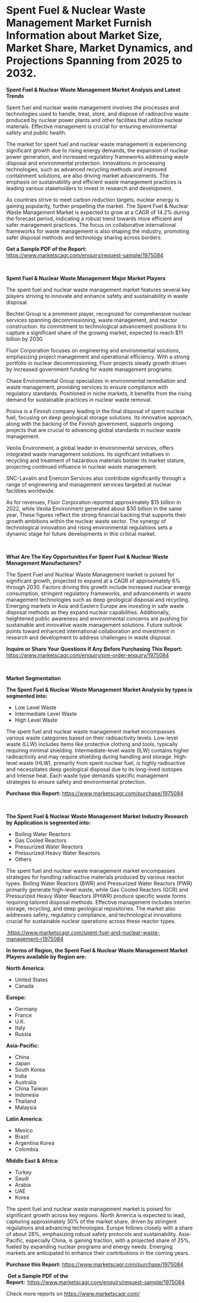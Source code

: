 <p><h1>Spent Fuel & Nuclear Waste Management Market Furnish Information about Market Size, Market Share, Market Dynamics, and Projections Spanning from 2025 to 2032.</h1></p><p><strong>Spent Fuel & Nuclear Waste Management Market Analysis and Latest Trends</strong></p>
<p><p>Spent fuel and nuclear waste management involves the processes and technologies used to handle, treat, store, and dispose of radioactive waste produced by nuclear power plants and other facilities that utilize nuclear materials. Effective management is crucial for ensuring environmental safety and public health.</p><p>The market for spent fuel and nuclear waste management is experiencing significant growth due to rising energy demands, the expansion of nuclear power generation, and increased regulatory frameworks addressing waste disposal and environmental protection. Innovations in processing technologies, such as advanced recycling methods and improved containment solutions, are also driving market advancements. The emphasis on sustainability and efficient waste management practices is leading various stakeholders to invest in research and development.</p><p>As countries strive to meet carbon reduction targets, nuclear energy is gaining popularity, further propelling the market. The Spent Fuel & Nuclear Waste Management Market is expected to grow at a CAGR of 14.2% during the forecast period, indicating a robust trend towards more efficient and safer management practices. The focus on collaborative international frameworks for waste management is also shaping the industry, promoting safer disposal methods and technology sharing across borders.</p></p>
<p><strong>Get a Sample PDF of the Report:&nbsp;</strong> <a href="https://www.marketscagr.com/enquiry/request-sample/1975084?utm_campaign=2235&utm_medium=2&utm_source=Github&utm_content=ia&utm_term=14022025&utm_id=spent-fuel-nuclear-waste-management">https://www.marketscagr.com/enquiry/request-sample/1975084</a></p>
<p>&nbsp;</p>
<p><strong>Spent Fuel & Nuclear Waste Management Major Market Players</strong></p>
<p><p>The spent fuel and nuclear waste management market features several key players striving to innovate and enhance safety and sustainability in waste disposal. </p><p>Bechtel Group is a prominent player, recognized for comprehensive nuclear services spanning decommissioning, waste management, and reactor construction. Its commitment to technological advancement positions it to capture a significant share of the growing market, expected to reach $11 billion by 2030.</p><p>Fluor Corporation focuses on engineering and environmental solutions, emphasizing project management and operational efficiency. With a strong portfolio in nuclear decommissioning, Fluor projects steady growth driven by increased government funding for waste management programs.</p><p>Chase Environmental Group specializes in environmental remediation and waste management, providing services to ensure compliance with regulatory standards. Positioned in niche markets, it benefits from the rising demand for sustainable practices in nuclear waste removal.</p><p>Posiva is a Finnish company leading in the final disposal of spent nuclear fuel, focusing on deep geological storage solutions. Its innovative approach, along with the backing of the Finnish government, supports ongoing projects that are crucial to advancing global standards in nuclear waste management.</p><p>Veolia Environment, a global leader in environmental services, offers integrated waste management solutions. Its significant initiatives in recycling and treatment of hazardous materials bolster its market stature, projecting continued influence in nuclear waste management.</p><p>SNC-Lavalin and Enercon Services also contribute significantly through a range of engineering and management services targeted at nuclear facilities worldwide.</p><p>As for revenues, Fluor Corporation reported approximately $15 billion in 2022, while Veolia Environment generated about $30 billion in the same year. These figures reflect the strong financial backing that supports their growth ambitions within the nuclear waste sector. The synergy of technological innovation and rising environmental regulations sets a dynamic stage for future developments in this critical market.</p></p>
<p>&nbsp;</p>
<p><strong>What Are The Key Opportunities For Spent Fuel & Nuclear Waste Management Manufacturers?</strong></p>
<p><p>The Spent Fuel and Nuclear Waste Management market is poised for significant growth, projected to expand at a CAGR of approximately 6% through 2030. Factors driving this growth include increased nuclear energy consumption, stringent regulatory frameworks, and advancements in waste management technologies such as deep geological disposal and recycling. Emerging markets in Asia and Eastern Europe are investing in safe waste disposal methods as they expand nuclear capabilities. Additionally, heightened public awareness and environmental concerns are pushing for sustainable and innovative waste management solutions. Future outlook points toward enhanced international collaboration and investment in research and development to address challenges in waste disposal.</p></p>
<p><strong>Inquire or Share Your Questions If Any Before Purchasing This Report:</strong> <a href="https://www.marketscagr.com/enquiry/pre-order-enquiry/1975084?utm_campaign=2235&utm_medium=2&utm_source=Github&utm_content=ia&utm_term=14022025&utm_id=spent-fuel-nuclear-waste-management">https://www.marketscagr.com/enquiry/pre-order-enquiry/1975084</a></p>
<p>&nbsp;</p>
<p><strong>Market Segmentation</strong></p>
<p><strong>The Spent Fuel & Nuclear Waste Management Market Analysis by types is segmented into:</strong></p>
<p><ul><li>Low Level Waste</li><li>Intermediate Level Waste</li><li>High Level Waste</li></ul></p>
<p><p>The spent fuel and nuclear waste management market encompasses various waste categories based on their radioactivity levels. Low-level waste (LLW) includes items like protective clothing and tools, typically requiring minimal shielding. Intermediate-level waste (ILW) contains higher radioactivity and may require shielding during handling and storage. High-level waste (HLW), primarily from spent nuclear fuel, is highly radioactive and necessitates deep geological disposal due to its long-lived isotopes and intense heat. Each waste type demands specific management strategies to ensure safety and environmental protection.</p></p>
<p><strong>Purchase this Report:&nbsp;</strong><a href="https://www.marketscagr.com/purchase/1975084?utm_campaign=2235&utm_medium=2&utm_source=Github&utm_content=ia&utm_term=14022025&utm_id=spent-fuel-nuclear-waste-management">https://www.marketscagr.com/purchase/1975084</a></p>
<p>&nbsp;</p>
<p><strong>The Spent Fuel & Nuclear Waste Management Market Industry Research by Application is segmented into:</strong></p>
<p><ul><li>Boiling Water Reactors</li><li>Gas Cooled Reactors</li><li>Pressurized Water Reactors</li><li>Pressurized Heavy Water Reactors</li><li>Others</li></ul></p>
<p><p>The spent fuel and nuclear waste management market encompasses strategies for handling radioactive materials produced by various reactor types. Boiling Water Reactors (BWR) and Pressurized Water Reactors (PWR) primarily generate high-level waste, while Gas Cooled Reactors (GCR) and Pressurized Heavy Water Reactors (PHWR) produce specific waste forms requiring tailored disposal methods. Effective management includes interim storage, recycling, and deep geological repositories. The market also addresses safety, regulatory compliance, and technological innovations crucial for sustainable nuclear operations across these reactor types.</p></p>
<p><a href="https://www.marketscagr.com/spent-fuel-and-nuclear-waste-management-r1975084?utm_campaign=2235&utm_medium=2&utm_source=Github&utm_content=ia&utm_term=14022025&utm_id=spent-fuel-nuclear-waste-management">&nbsp;https://www.marketscagr.com/spent-fuel-and-nuclear-waste-management-r1975084</a></p>
<p><strong>In terms of Region, the Spent Fuel & Nuclear Waste Management Market Players available by Region are:</strong></p>
<p>
    <p> <strong> North America: </strong>
        <ul>
            <li>United States</li>
            <li>Canada</li>
        </ul>
        </p> 
    <p> <strong> Europe: </strong>
        <ul>
            <li>Germany</li>
            <li>France</li>
            <li>U.K.</li>
            <li>Italy</li>
            <li>Russia</li>
        </ul>
        </p> 
    <p> <strong> Asia-Pacific: </strong>
        <ul>
            <li>China</li>
            <li>Japan</li>
            <li>South Korea</li>
            <li>India</li>
            <li>Australia</li>
            <li>China Taiwan</li>
            <li>Indonesia</li>
            <li>Thailand</li>
            <li>Malaysia</li>
        </ul>
        </p> 
    <p> <strong> Latin America: </strong>
        <ul>
            <li>Mexico</li>
            <li>Brazil</li>
            <li>Argentina Korea</li>
            <li>Colombia</li>
        </ul>
        </p> 
    <p> <strong> Middle East & Africa: </strong>
        <ul>
            <li>Turkey</li>
            <li>Saudi</li>
            <li>Arabia</li>
            <li>UAE</li>
            <li>Korea</li>
        </ul>
    </p>
    </p>
<p><p>The spent fuel and nuclear waste management market is poised for significant growth across key regions. North America is expected to lead, capturing approximately 30% of the market share, driven by stringent regulations and advancing technologies. Europe follows closely with a share of about 28%, emphasizing robust safety protocols and sustainability. Asia-Pacific, especially China, is gaining traction, with a projected share of 25%, fueled by expanding nuclear programs and energy needs. Emerging markets are anticipated to enhance their contributions in the coming years.</p></p>
<p><strong>Purchase this Report: </strong><a href="https://www.marketscagr.com/purchase/1975084?utm_campaign=2235&utm_medium=2&utm_source=Github&utm_content=ia&utm_term=14022025&utm_id=spent-fuel-nuclear-waste-management">https://www.marketscagr.com/purchase/1975084</a></p>
<p>&nbsp;<strong>Get a Sample PDF of the Report:&nbsp;&nbsp;</strong><a href="https://www.marketscagr.com/enquiry/request-sample/1975084?utm_campaign=2235&utm_medium=2&utm_source=Github&utm_content=ia&utm_term=14022025&utm_id=spent-fuel-nuclear-waste-management">https://www.marketscagr.com/enquiry/request-sample/1975084</a></p>
<p><strong></strong></p>
<p>Check more reports on <a href="https://www.marketscagr.com/?utm_campaign=2235&utm_medium=2&utm_source=Github&utm_content=ia&utm_term=14022025&utm_id=spent-fuel-nuclear-waste-management">https://www.marketscagr.com/</a></p>